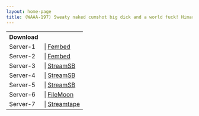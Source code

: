 ```yaml
---
layout: home-page
title: (WAAA-197) Sweaty naked cumshot big dick and a world fuck! Himari Hanazawa
---
```


<table><tbody>
<tr>
<th>Download</th>
</tr>
<tr>
<td>Server-1</td>
<td>| <a href="https://watchjavnow.xyz/f/68xl7t02l3pz4r6" target="_blank">Fembed</a></td>
</tr>
<tr>
<td>Server-2</td>
<td>| <a href="https://javhdfree.icu/f/88kz6f842yl726q" target="_blank">Fembed</a></td>
</tr>
<tr>
<td>Server-3</td>
<td>| <a href="https://sbthe.com/d/zculwgcwiq8g.html" target="_blank">StreamSB</a></td>
</tr>
<tr>
<td>Server-4</td>
<td>| <a href="https://javside.com/d/vwbifij38enr.html" target="_blank">StreamSB</a></td>
</tr>
<tr>
<td>Server-5</td>
<td>| <a href="https://sbthe.com/d/dsc26udnmxf7.html" target="_blank">StreamSB</a></td>
</tr>
<tr>
<td>Server-6</td>
<td>| <a href="https://filemoon.sx/d/zdh660glehpd" target="_blank">FileMoon</a></td>
</tr>
<tr>
<td>Server-7</td>
<td>| <a href="https://streamtape.com/v/W3VVr4er7pFbbK8/" target="_blank">Streamtape</a></td>
</tr>
</tbody></table>
